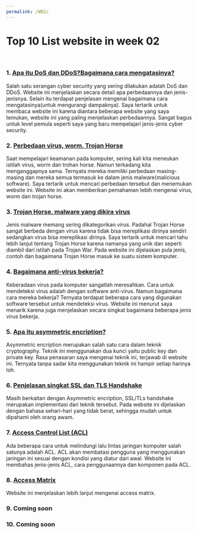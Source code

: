 ```yaml
---
permalink: /W02/
---
```


# Top 10 List website in week 02
<br>

### 1. [Apa itu DoS dan DDoS?Bagaimana cara mengatasinya?](https://comparitech.com/net-admin/dos-vs-ddos-attacks-differences-prevention)<br>
Salah satu serangan cyber security yang sering dilakukan adalah DoS dan DDoS. Website ini menjelaskan secara detail apa perbedaannya dan jenis-jenisnya. Selain itu terdapat penjelasan mengenai bagaimana cara mengatasinya(untuk mengurangi dampaknya).
Saya tertarik untuk membaca website ini karena diantara beberapa website yang saya temukan, website ini yang paling menjelaskan perbedaannya. Sangat bagus untuk level pemula seperti saya yang baru mempelajari jenis-jenis cyber security.

### 2. [Perbedaan virus, worm, Trojan Horse](https://tools.cisco.com/security/center/resources/virus_differences) <br>
Saat mempelajari keamanan pada komputer, sering kali kita meneukan istilah virus, worm dan trohan horse. Namun terkadang kita menganggapnya sama. Ternyata mereka memiliki perbedaan masing-masing dan mereka semua termasuk ke dalam jenis malware(malicious software).
Saya tertarik untuk mencari perbedaan tersebut dan menemukan website ini. Website ini akan memberikan pemahaman lebih mengenai virus, worm dan trojan horse.

### 3. [Trojan Horse, malware yang dikira virus](https://imperva.com/learn/application-security/trojans) <br>
Jenis malware memang sering dikategorikan virus. Padahal Trojan Horse sangat berbeda dengan virus karena tidak bisa mereplikasi dirinya sendiri sedangkan virus bisa mereplikasi dirinya. Saya tertarik untuk mencari tahu lebih lanjut tentang Trojan Horse karena namanya yang unik dan seperti diambil dari istilah pada Trojan War. Pada website ini dijelaskan pula jenis, contoh dan bagaimana Trojan Horse masuk ke suatu sistem komputer.

### 4. [Bagaimana anti-virus bekerja?](https://cs.stanford.edu/people/eroberts/cs201/projects/2000-01/viruses/amtivirus.html)<br>
Keberadaan virus pada komputer sangatlah meresahkan. Cara untuk mendeteksi virus adalah dengan software anti-virus. Namun bagaimana cara mereka bekerja? Ternyata terdapat beberapa cara yang digunakan software tersebut untuk mendeteksi virus. Website ini menurut saya menarik karena juga menjelaskan secara singkat bagaimana beberapa jenis virus bekerja.

### 5. [Apa itu asymmetric encription?](https://cheapsslsecurity.com/blog/what-is-asymmetric-encryption-understand-with-simple-examples)<br>
Asymmetric encription merupakan salah satu cara dalam teknik cryptography. Teknik ini menggunakan dua kunci yaitu public key dan private key. Rasa penasaran saya mengenai teknik ini, terjawab di website ini. Ternyata tanpa sadar kita menggunakan teknik ini hampir setiap harinya loh.

### 6. [Penjelasan singkat SSL dan TLS Handshake](https://cheapsslsecurity.com/blog/what-is-ssl-tls-handshake-understand-the-process-in-just-3-minutes)<br>
Masih berkaitan dengan Asymmetric encription, SSL/TLs handshake merupakan implementasi dari teknik tersebut. Pada website ini dijelaskan dengan bahasa sehari-hari yang tidak berat, sehingga mudah untuk dipahami oleh orang awam.

### 7. [Access Control List (ACL)](https://ittsystems.com/access-control-list-acl)<br>
Ada beberapa cara untuk melindungi lalu lintas jaringan komputer salah satunya adalah ACL. ACL akan membatasi pengguna yang menggunakan jaringan ini sesuai dengan kondisi yang diatur dari awal. Website ini membahas jenis-jenis ACL, cara penggunaannya dan komponen pada ACL.

### 8. [Access Matrix](https://padakuu.com/article/163-access-matrix) <br>
Website ini menjelaskan lebih lanjut mengenai access matrix.

### 9. Coming soon
### 10. Coming soon
